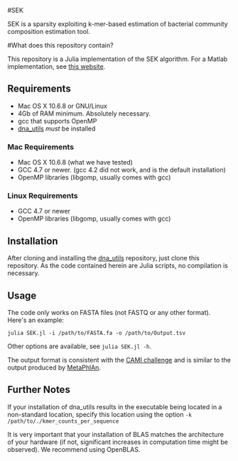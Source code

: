 #SEK

SEK is a sparsity exploiting k-mer-based estimation of bacterial community composition estimation tool.

#What does this repository contain?

This repository is a Julia implementation of the SEK algorithm. For a Matlab implementation, see [this website](http://www.kth.se/en/ees/omskolan/organisation/avdelningar/commth/research/software).


## Requirements ##
+ Mac OS X 10.6.8 or GNU/Linux
+ 4Gb of RAM minimum. Absolutely necessary.
+ gcc that supports OpenMP
+ [dna\_utils](http://github.com/EESI/dna-utils/) *must* be installed

### Mac Requirements ###
+ Mac OS X 10.6.8 (what we have tested)
+ GCC 4.7 or newer. (gcc 4.2 did not work, and is the default installation)
+ OpenMP libraries (libgomp, usually comes with gcc)

### Linux Requirements ###
+ GCC 4.7 or newer
+ OpenMP libraries (libgomp, usually comes with gcc)

## Installation ##
After cloning and installing the [dna\_utils](http://github.com/EESI/dna-utils/) repository, just clone this repository. As the code contained herein are Julia scripts, no compilation is necessary.


## Usage ##
The code only works on FASTA files (not FASTQ or any other format).
Here's an example:
```
julia SEK.jl -i /path/to/FASTA.fa -o /path/to/Output.tsv
```

Other options are available, see `julia SEK.jl -h`.

The output format is consistent with the [CAMI challenge](http://www.cami-challenge.org/) and is similar to the output produced by [MetaPhlAn](http://huttenhower.sph.harvard.edu/metaphlan).

## Further Notes ##
If your installation of dna_utils results in the executable being located in a non-standard location, specify this location using the option ` -k /path/to/./kmer_counts_per_sequence `

It is very important that your installation of BLAS matches the architecture of your hardware (if not, significant increases in computation time might be observed). We recommend using OpenBLAS.
